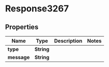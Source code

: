 
# Response3267

## Properties
Name | Type | Description | Notes
------------ | ------------- | ------------- | -------------
**type** | **String** |  | 
**message** | **String** |  | 



